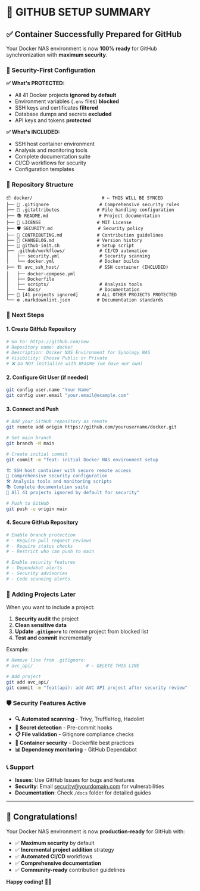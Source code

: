 # 🚀 GITHUB SETUP SUMMARY

## ✅ Container Successfully Prepared for GitHub

Your Docker NAS environment is now **100% ready** for GitHub synchronization with **maximum security**.

### 🔐 Security-First Configuration

**✅ What's PROTECTED:**
- All 41 Docker projects **ignored by default**
- Environment variables (`.env` files) **blocked**
- SSH keys and certificates **filtered**
- Database dumps and secrets **excluded**
- API keys and tokens **protected**

**✅ What's INCLUDED:**
- SSH host container environment
- Analysis and monitoring tools
- Complete documentation suite
- CI/CD workflows for security
- Configuration templates

### 📁 Repository Structure

```
📦 docker/                          # ← THIS WILL BE SYNCED
├── 🔐 .gitignore                   # Comprehensive security rules
├── 🔧 .gitattributes              # File handling configuration  
├── 📚 README.md                   # Project documentation
├── 📄 LICENSE                     # MIT License
├── 🛡️ SECURITY.md                 # Security policy
├── 🤝 CONTRIBUTING.md             # Contribution guidelines
├── 📝 CHANGELOG.md                # Version history
├── 🚀 github-init.sh              # Setup script
├── .github/workflows/             # CI/CD automation
│   ├── security.yml               # Security scanning
│   └── docker.yml                 # Docker builds
├── 🏗️ avc_ssh_host/               # SSH container (INCLUDED)
│   ├── docker-compose.yml
│   ├── Dockerfile
│   ├── scripts/                   # Analysis tools
│   └── docs/                      # Documentation
├── 🚫 [41 projects ignored]       # ALL OTHER PROJECTS PROTECTED
└── ⚙️ .markdownlint.json          # Documentation standards
```

### 🎯 Next Steps

#### 1. Create GitHub Repository
```bash
# Go to: https://github.com/new
# Repository name: docker
# Description: Docker NAS Environment for Synology NAS
# Visibility: Choose Public or Private
# ❌ Do NOT initialize with README (we have our own)
```

#### 2. Configure Git User (if needed)
```bash
git config user.name "Your Name"
git config user.email "your.email@example.com"
```

#### 3. Connect and Push
```bash
# Add your GitHub repository as remote
git remote add origin https://github.com/yourusername/docker.git

# Set main branch
git branch -M main

# Create initial commit
git commit -m "feat: initial Docker NAS environment setup

🏗️ SSH host container with secure remote access
🔐 Comprehensive security configuration  
🛠️ Analysis tools and monitoring scripts
📚 Complete documentation suite
🚫 All 41 projects ignored by default for security"

# Push to GitHub
git push -u origin main
```

#### 4. Secure GitHub Repository
```bash
# Enable branch protection
# - Require pull request reviews
# - Require status checks
# - Restrict who can push to main

# Enable security features
# - Dependabot alerts
# - Security advisories
# - Code scanning alerts
```

### 🔄 Adding Projects Later

When you want to include a project:

1. **Security audit** the project
2. **Clean sensitive data**
3. **Update `.gitignore`** to remove project from blocked list
4. **Test and commit** incrementally

Example:
```bash
# Remove line from .gitignore:
# avc_api/                    # ← DELETE THIS LINE

# Add project
git add avc_api/
git commit -m "feat(api): add AVC API project after security review"
```

### 🛡️ Security Features Active

- **🔍 Automated scanning** - Trivy, TruffleHog, Hadolint
- **🚨 Secret detection** - Pre-commit hooks
- **📋 File validation** - Gitignore compliance checks
- **🔐 Container security** - Dockerfile best practices
- **📊 Dependency monitoring** - GitHub Dependabot

### 📞 Support

- **Issues**: Use GitHub Issues for bugs and features
- **Security**: Email security@yourdomain.com for vulnerabilities
- **Documentation**: Check `/docs` folder for detailed guides

---

## 🎉 Congratulations!

Your Docker NAS environment is now **production-ready** for GitHub with:

- ✅ **Maximum security** by default
- ✅ **Incremental project addition** strategy  
- ✅ **Automated CI/CD** workflows
- ✅ **Comprehensive documentation**
- ✅ **Community-ready** contribution guidelines

**Happy coding!** 🐳✨
